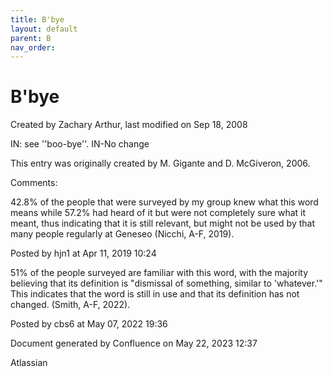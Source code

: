 ```yaml
---
title: B'bye
layout: default
parent: B
nav_order:
---
```


# B'bye

Created by  Zachary Arthur, last modified on Sep 18, 2008

IN: see ''boo-bye''. IN-No change 

This entry was originally created by M. Gigante and D. McGiveron, 2006.

Comments:

42.8% of the people that were surveyed by my group knew what this word means while 57.2% had heard of it but were not completely sure what it meant, thus indicating that it is still relevant, but might not be used by that many people regularly at Geneseo (Nicchi, A-F, 2019). 

Posted by hjn1 at Apr 11, 2019 10:24

51% of the people surveyed are familiar with this word, with the majority believing that its definition is &quot;dismissal of something, similar to 'whatever.'&quot; This indicates that the word is still in use and that its definition has not changed. (Smith, A-F, 2022).

Posted by cbs6 at May 07, 2022 19:36

Document generated by Confluence on May 22, 2023 12:37

Atlassian
